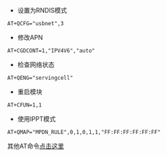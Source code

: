
- 设置为RNDIS模式
```
AT+QCFG="usbnet",3
```

- 修改APN
```
AT+CGDCONT=1,"IPV4V6","auto"
```
- 检查网络状态
```
AT+QENG="servingcell"
```

- 重启模块
```
AT+CFUN=1,1
```

- 使用IPPT模式
```
AT+QMAP="MPDN_RULE",0,1,0,1,1,"FF:FF:FF:FF:FF:FF" 
```

其他AT命令[点击这里](https://raw.githubusercontent.com/Coolkids/photonicat_build/main/Quectel_RG520N%26RG525F%26RG5x0F%26RM5x0N_Series_AT_Commands_Manual_V1.0.0_Preliminary_20230731.pdf)